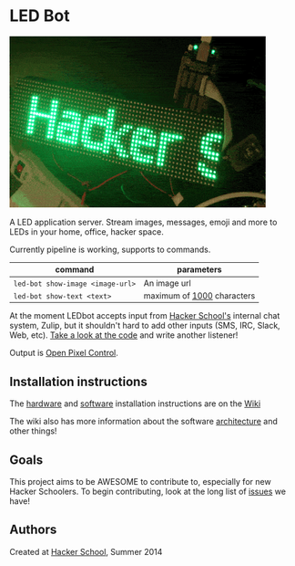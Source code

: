 LED Bot
=========

![marquee](./docs/marquee.gif)

A LED application server. Stream images, messages, emoji and more to LEDs in your home, office, hacker space.

Currently pipeline is working, supports to commands.

| command                              | parameters         |
| ------------------------------------ | ------------------ |
| ```led-bot show-image <image-url>``` | An image url  |
| ```led-bot show-text <text>```       | maximum of [1000](https://github.com/marqsm/LED-bot/blob/master/textRenderer.py#L12) characters  |

At the moment LEDbot accepts input from [Hacker School's](https://hackerschool.com) internal chat system, Zulip, but it shouldn't hard to add other inputs (SMS, IRC, Slack, Web, etc). [Take a look at the code](https://github.com/marqsm/LED-bot/blob/master/LEDBot/bot_scheduler.py#L252) and write another listener!

Output is [Open Pixel Control](http://openpixelcontrol.org/).

## Installation instructions

The [hardware](https://github.com/marqsm/LED-bot/wiki/Build---Hardware) and
[software](https://github.com/marqsm/LED-bot/wiki/Build---Software)
installation instructions are on the
[Wiki](https://github.com/marqsm/LED-bot/wiki)

The wiki also has more information about the software
[architecture](https://github.com/marqsm/LED-bot/wiki/Architecture) and other
things!

## Goals

This project aims to be AWESOME to contribute to, especially for new Hacker
Schoolers.  To begin contributing, look at the long list of
[issues](https://github.com/marqsm/LED-bot/issues) we have!

## Authors

Created at [Hacker School](https://hackerschool.com), Summer 2014
